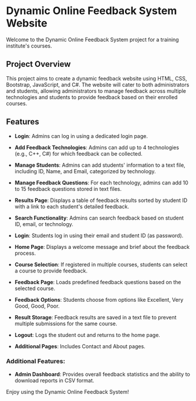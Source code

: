 # Dynamic Online Feedback System Website

Welcome to the Dynamic Online Feedback System project for a training institute's courses.

## Project Overview

This project aims to create a dynamic feedback website using HTML, CSS, Bootstrap, JavaScript, and C#. The website will cater to both administrators and students, allowing administrators to manage feedback across multiple technologies and students to provide feedback based on their enrolled courses.

## Features


- **Login**: Admins can log in using a dedicated login page.
- **Add Feedback Technologies**: Admins can add up to 4 technologies (e.g., C++, C#) for which feedback can be collected.
- **Manage Students**: Admins can add students' information to a text file, including ID, Name, and Email, categorized by technology.
- **Manage Feedback Questions**: For each technology, admins can add 10 to 15 feedback questions stored in text files.
- **Results Page**: Displays a table of feedback results sorted by student ID with a link to each student's detailed feedback.
- **Search Functionality**: Admins can search feedback based on student ID, email, or technology.
 
- **Login**: Students log in using their email and student ID (as password).
- **Home Page**: Displays a welcome message and brief about the feedback process.
- **Course Selection**: If registered in multiple courses, students can select a course to provide feedback.
- **Feedback Page**: Loads predefined feedback questions based on the selected course.
- **Feedback Options**: Students choose from options like Excellent, Very Good, Good, Poor.
- **Result Storage**: Feedback results are saved in a text file to prevent multiple submissions for the same course.
- **Logout**: Logs the student out and returns to the home page.
- **Additional Pages**: Includes Contact and About pages.

### Additional Features:

- **Admin Dashboard**: Provides overall feedback statistics and the ability to download reports in CSV format.
  
 
 
Enjoy using the Dynamic Online Feedback System!
